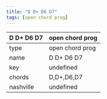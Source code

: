 ```yaml
---
title: "D D+ D6 D7"
tags: [open chord prog]
---
```


|D D+ D6 D7|open chord prog|
|---|---|
|type|open chord prog|
|name|D D+ D6 D7|
|key|undefined|
|chords|D,D+,D6,D7|
|nashville|undefined|
